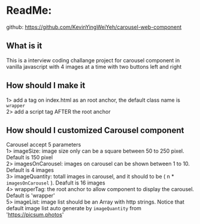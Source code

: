 # ReadMe:

github: https://github.com/KevinYingWeiYeh/carousel-web-component

## What is it

This is a interview coding challange project for carousel component in vanilla javascript with 4 images at a time with two buttons left and right

## How should I make it

1> add a tag on index.html as an root anchor, the default class name is `wrapper`  
2> add a script tag AFTER the root anchor

## How should I customized Carousel component

Carousel accept 5 parameters  
1> imageSize: image size only can be a square between 50 to 250 pixel. Default is 150 pixel  
2> imagesOnCarousel: images on carousel can be shown between 1 to 10. Default is 4 images  
3> imageQuantity: totall images in carousel, and it should to be ( n \* `imagesOnCarousel` ). Deafult is 16 images  
4> wrapperTag: the root anchor to allow component to display the carousel. Default is 'wrapper'  
5> imageList: image list should be an Array with http strings. Notice that default image list auto generate by `imageQuantity` from 'https://picsum.photos'
